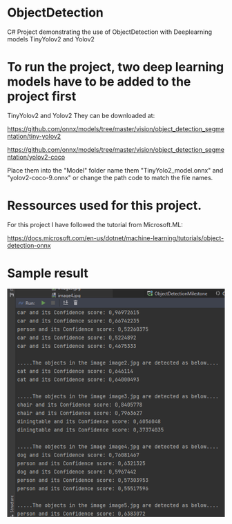 # ObjectDetection
C# Project demonstrating the use of ObjectDetection with Deeplearning models TinyYolov2 and Yolov2

# To run the project, two deep learning models have to be added to the project first
TinyYolov2 and Yolov2 
They can be downloaded at: 

https://github.com/onnx/models/tree/master/vision/object_detection_segmentation/tiny-yolov2


https://github.com/onnx/models/tree/master/vision/object_detection_segmentation/yolov2-coco

Place them into the "Model" folder name them "TinyYolo2_model.onnx" and "yolov2-coco-9.onnx" or change the path code to match the file names.

# Ressources used for this project.

For this project I have followed the tutorial from Microsoft.ML:

https://docs.microsoft.com/en-us/dotnet/machine-learning/tutorials/object-detection-onnx

# Sample result

![Screenshot from console output](/ObjectDetectionMilestone/assets/CaptureResults.PNG?raw=true "Optional Title")
